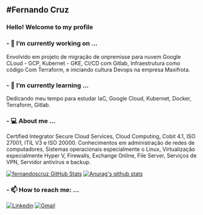 <h2>#Fernando Cruz</h2>

### Hello! Welcome to my profile
<!-- **fernandoscruz/fernandoscruz** is a ✨ _special_ ✨ repository because its `README.md` (this file) appears on your GitHub profile. -->

<h3> - 🔭 I’m currently working on ... </h3>
Envolvido em projeto de migração de onpremisse para nuvem Google CLoud - GCP, Kubernet - GKE, CI/CD com Gitlab, Infraestrutura como código Com Terraform, e iniciando cultura Devops na empresa Maxifrota.

<h3> - 🌱 I’m currently learning ... </h3>
Dedicando meu tempo para estudar IaC, Google Cloud, Kubernet, Docker, Terraform, Gitlab.

<h3> - 💻 About me  ... </h3>
Certified Integrator Secure Cloud Services, Cloud Computing, Cobit 4.1, ISO 27001, ITIL V3 e ISO 20000.
Conhecimentos em administração de redes de computadores, Sistemas operacionais especialmente o Linux, Virtualização especialmente Hyper V, Firewalls, Exchange Online, File Server, Serviços de VPN, Servidor antivírus e backup.




[![fernandoscruz GitHub Stats](https://github-readme-stats.vercel.app/api?username=fernandoscruz&show_icons=true)](https://github.com/fernandoscruz)
[![Anurag's github stats](https://github-readme-stats.vercel.app/api?username=fernandoscruz)](https://github.com/fernandoscruz/github-readme-stats)

<h3> - 📫 How to reach me: ... </h3>

[![Linkedin](https://img.shields.io/badge/LinkedIn-blue?style=for-the-badge&logo=Linkedin)](https://www.linkedin.com/in/fernandoscruzz)
[![Gmail](https://img.shields.io/badge/-Gmail-c14438?style=for-the-badge&logo=Gmail&logoColor=white&link=mailto:fernandos.cruzz@gmail.com)](mailto:fernandos.cruzz@gmail.com)






